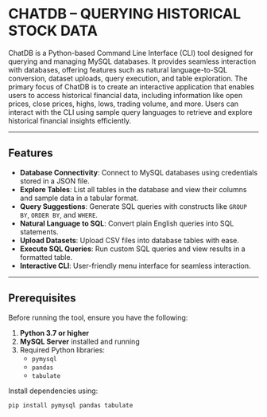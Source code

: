 # CHATDB – QUERYING HISTORICAL STOCK DATA

ChatDB is a Python-based Command Line Interface (CLI) tool designed for querying and managing MySQL databases. It provides seamless interaction with databases, offering features such as natural language-to-SQL conversion, dataset uploads, query execution, and table exploration. The primary focus of ChatDB is to create an interactive application that enables users to access historical financial data, including information like open prices, close prices, highs, lows, trading volume, and more. Users can interact with the CLI using sample query languages to retrieve and explore historical financial insights efficiently.


---

## Features

- **Database Connectivity**: Connect to MySQL databases using credentials stored in a JSON file.
- **Explore Tables**: List all tables in the database and view their columns and sample data in a tabular format.
- **Query Suggestions**: Generate SQL queries with constructs like `GROUP BY`, `ORDER BY`, and `WHERE`.
- **Natural Language to SQL**: Convert plain English queries into SQL statements.
- **Upload Datasets**: Upload CSV files into database tables with ease.
- **Execute SQL Queries**: Run custom SQL queries and view results in a formatted table.
- **Interactive CLI**: User-friendly menu interface for seamless interaction.

---

## Prerequisites

Before running the tool, ensure you have the following:

1. **Python 3.7 or higher**
2. **MySQL Server** installed and running
3. Required Python libraries:
   - `pymysql`
   - `pandas`
   - `tabulate`

Install dependencies using:
```bash
pip install pymysql pandas tabulate
